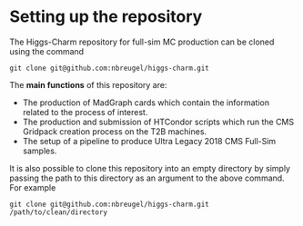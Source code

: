 # Setting up the repository

The Higgs-Charm repository for full-sim MC production can be cloned using the command

```shell
git clone git@github.com:nbreugel/higgs-charm.git
```

The **main functions** of this repository are:

* The production of MadGraph cards which contain the information related to the process of interest.
* The production and submission of HTCondor scripts which run the CMS Gridpack creation process on the T2B machines.
* The setup of a pipeline to produce Ultra Legacy 2018 CMS Full-Sim samples.

It is also possible to clone this repository into an empty directory by simply passing the path to this directory as an argument to the above command. For example

```shell
git clone git@github.com:nbreugel/higgs-charm.git /path/to/clean/directory
```
